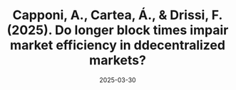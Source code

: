 ---
title: "Capponi, A., Cartea, Á., & Drissi, F. (2025). Do longer block times impair market efficiency in ddecentralized markets?"
collection: workingpapers
permalink: /workingpapers/mempools
excerpt: #'This paper is about the number 3. The number 4 is left for future work.'
date: 2025-03-30
venue: 'SSRN.'
paperurl: 'https://fdr0903.github.io/files/mempools.pdf'
citation: 'Capponi, A., Cartea, Á., & Drissi, F. (2025). Do Longer Block Times Impair Market Efficiency in Decentralized Markets?'
---